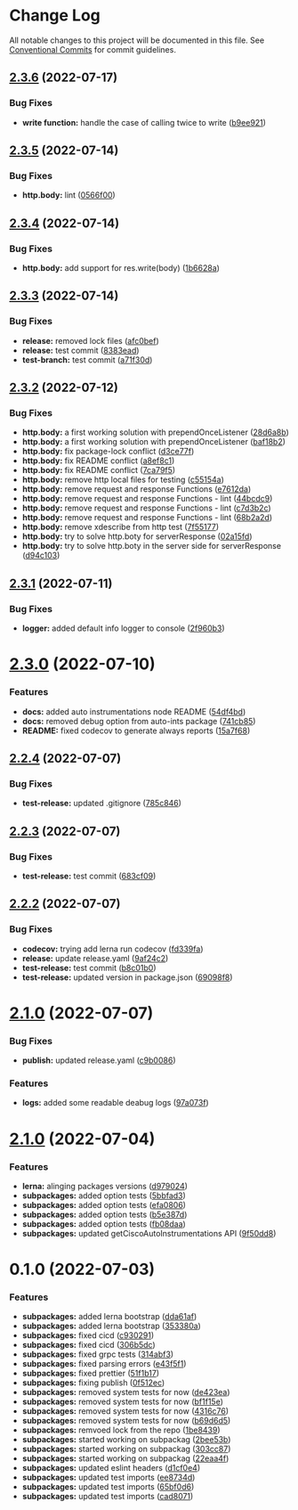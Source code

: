 # Change Log

All notable changes to this project will be documented in this file.
See [Conventional Commits](https://conventionalcommits.org) for commit guidelines.

## [2.3.6](https://github.com/cisco-open/otel-js/compare/@cisco-telescope/auto-instrumentations-node@2.3.5...@cisco-telescope/auto-instrumentations-node@2.3.6) (2022-07-17)


### Bug Fixes

* **write function:** handle the case of calling twice to write ([b9ee921](https://github.com/cisco-open/otel-js/commit/b9ee9219ff9ff4a9f9ab2bccf3a95df7510b494a))





## [2.3.5](https://github.com/cisco-open/otel-js/compare/@cisco-telescope/auto-instrumentations-node@2.3.4...@cisco-telescope/auto-instrumentations-node@2.3.5) (2022-07-14)


### Bug Fixes

* **http.body:** lint ([0566f00](https://github.com/cisco-open/otel-js/commit/0566f00d6c1bc50b8846167c2ab7e266d853d759))





## [2.3.4](https://github.com/cisco-open/otel-js/compare/@cisco-telescope/auto-instrumentations-node@2.3.3...@cisco-telescope/auto-instrumentations-node@2.3.4) (2022-07-14)

### Bug Fixes

- **http.body:** add support for res.write(body) ([1b6628a](https://github.com/cisco-open/otel-js/commit/1b6628ada21bde54bed475c5d6bda19f7bcfcae9))

## [2.3.3](https://github.com/cisco-open/otel-js/compare/@cisco-telescope/auto-instrumentations-node@2.3.2...@cisco-telescope/auto-instrumentations-node@2.3.3) (2022-07-14)

### Bug Fixes

- **release:** removed lock files ([afc0bef](https://github.com/cisco-open/otel-js/commit/afc0befe8f0088312d4c87210641e583baca7e58))
- **release:** test commit ([8383ead](https://github.com/cisco-open/otel-js/commit/8383ead8359dba3fa6bca33f520a1f5572f1170e))
- **test-branch:** test commit ([a71f30d](https://github.com/cisco-open/otel-js/commit/a71f30d8e864bec93a08692e0fab4f53f666f23a))

## [2.3.2](https://github.com/cisco-open/otel-js/compare/@cisco-telescope/auto-instrumentations-node@2.3.1...@cisco-telescope/auto-instrumentations-node@2.3.2) (2022-07-12)

### Bug Fixes

- **http.body:** a first working solution with prependOnceListener ([28d6a8b](https://github.com/cisco-open/otel-js/commit/28d6a8b4784abeb809c32a788ce2e1e57f11321a))
- **http.body:** a first working solution with prependOnceListener ([baf18b2](https://github.com/cisco-open/otel-js/commit/baf18b2998c4ecf8663feb023011efe90d35694c))
- **http.body:** fix package-lock conflict ([d3ce77f](https://github.com/cisco-open/otel-js/commit/d3ce77f6569a747c740c1170b56bbef434dee3d0))
- **http.body:** fix README conflict ([a8ef8c1](https://github.com/cisco-open/otel-js/commit/a8ef8c1064fa3d56195b9b01b1513a0fbace0b7a))
- **http.body:** fix README conflict ([7ca79f5](https://github.com/cisco-open/otel-js/commit/7ca79f535b289f060cdd18e6736ddd9a37fc8f89))
- **http.body:** remove http local files for testing ([c55154a](https://github.com/cisco-open/otel-js/commit/c55154a89790bf6067aaa89a895be91a0d2b5d18))
- **http.body:** remove request and response Functions ([e7612da](https://github.com/cisco-open/otel-js/commit/e7612daaf4ecfc2360c1e7f02dd806516fcec3d0))
- **http.body:** remove request and response Functions - lint ([44bcdc9](https://github.com/cisco-open/otel-js/commit/44bcdc982d13125cb2725e1fbacc93acfba1420c))
- **http.body:** remove request and response Functions - lint ([c7d3b2c](https://github.com/cisco-open/otel-js/commit/c7d3b2c838850d979af3ffea5e975cf7e24c3b4f))
- **http.body:** remove request and response Functions - lint ([68b2a2d](https://github.com/cisco-open/otel-js/commit/68b2a2de659e3a3dc0acf01df51299906b2f2c0a))
- **http.body:** remove xdescribe from http test ([7f55177](https://github.com/cisco-open/otel-js/commit/7f551774d9c19fc0e1f225beb7cee95f715125e8))
- **http.body:** try to solve http.boty for serverResponse ([02a15fd](https://github.com/cisco-open/otel-js/commit/02a15fdd1eaac0ed8e3a511752c28854e72b06a1))
- **http.body:** try to solve http.boty in the server side for serverResponse ([d94c103](https://github.com/cisco-open/otel-js/commit/d94c103c76bb20d6663213dea20febb1121bbed3))

## [2.3.1](https://github.com/cisco-open/otel-js/compare/@cisco-telescope/auto-instrumentations-node@2.3.0...@cisco-telescope/auto-instrumentations-node@2.3.1) (2022-07-11)

### Bug Fixes

- **logger:** added default info logger to console ([2f960b3](https://github.com/cisco-open/otel-js/commit/2f960b3b6dc71c18b084088cc5721125ab776594))

# [2.3.0](https://github.com/cisco-open/otel-js/compare/@cisco-telescope/auto-instrumentations-node@2.2.4...@cisco-telescope/auto-instrumentations-node@2.3.0) (2022-07-10)

### Features

- **docs:** added auto instrumentations node README ([54df4bd](https://github.com/cisco-open/otel-js/commit/54df4bd976e1ad5c937eed0b0f902682146977cb))
- **docs:** removed debug option from auto-ints package ([741cb85](https://github.com/cisco-open/otel-js/commit/741cb858cb5457311b7150d04f1f90b6abde5739))
- **README:** fixed codecov to generate always reports ([15a7f68](https://github.com/cisco-open/otel-js/commit/15a7f68a909983f625d85b3b276e63816319e982))

## [2.2.4](https://github.com/cisco-open/otel-js/compare/@cisco-telescope/auto-instrumentations-node@2.2.3...@cisco-telescope/auto-instrumentations-node@2.2.4) (2022-07-07)

### Bug Fixes

- **test-release:** updated .gitignore ([785c846](https://github.com/cisco-open/otel-js/commit/785c8465be5c1094736c5e360ba023a63d1b37ee))

## [2.2.3](https://github.com/cisco-open/otel-js/compare/@cisco-telescope/auto-instrumentations-node@2.2.2...@cisco-telescope/auto-instrumentations-node@2.2.3) (2022-07-07)

### Bug Fixes

- **test-release:** test commit ([683cf09](https://github.com/cisco-open/otel-js/commit/683cf09487ed3b6e6208552d3b29daedd76d3c2d))

## [2.2.2](https://github.com/cisco-open/otel-js/compare/@cisco-telescope/auto-instrumentations-node@2.1.0...@cisco-telescope/auto-instrumentations-node@2.2.2) (2022-07-07)

### Bug Fixes

- **codecov:** trying add lerna run codecov ([fd339fa](https://github.com/cisco-open/otel-js/commit/fd339faf232b4e7dbcf1cbb923f3bb3e63c227cb))
- **release:** update release.yaml ([9af24c2](https://github.com/cisco-open/otel-js/commit/9af24c2b1a5448bf96f66254fadc58461c6d30b7))
- **test-release:** test commit ([b8c01b0](https://github.com/cisco-open/otel-js/commit/b8c01b0e0b4fb8e54828b25192f93beb5054a661))
- **test-release:** updated version in package.json ([69098f8](https://github.com/cisco-open/otel-js/commit/69098f88f3fa7b448dd7a1e0f1584c62e4871e96))

# [2.1.0](https://github.com/cisco-open/otel-js/compare/@cisco-telescope/auto-instrumentations-node@2.0.2...@cisco-telescope/auto-instrumentations-node@2.1.0) (2022-07-07)

### Bug Fixes

- **publish:** updated release.yaml ([c9b0086](https://github.com/cisco-open/otel-js/commit/c9b00869888847091d283ce45e1d555dfb21445c))

### Features

- **logs:** added some readable deabug logs ([97a073f](https://github.com/cisco-open/otel-js/commit/97a073ffc05031fe7684e53b4c797ea91b81ddf8))

# [2.1.0](https://github.com/epsagon/otel-js/compare/@cisco-telescope/auto-instrumentations-node@0.1.1...@cisco-telescope/auto-instrumentations-node@2.1.0) (2022-07-04)

### Features

- **lerna:** alinging packages versions ([d979024](https://github.com/epsagon/otel-js/commit/d9790244f1f928364eaf3811cd670f4bbf41dce6))
- **subpackages:** added option tests ([5bbfad3](https://github.com/epsagon/otel-js/commit/5bbfad3fef9e6ca4c1ea54fd0badc1ff07b4d83e))
- **subpackages:** added option tests ([efa0806](https://github.com/epsagon/otel-js/commit/efa0806298d1129867fb6f815ff9bc34863fddaa))
- **subpackages:** added option tests ([b5e387d](https://github.com/epsagon/otel-js/commit/b5e387de00e623a6764d9ba016e94f3ca8d20039))
- **subpackages:** added option tests ([fb08daa](https://github.com/epsagon/otel-js/commit/fb08daa04956bfaab9a20167fce12087f8fcf562))
- **subpackages:** updated getCiscoAutoInstrumentations API ([9f50dd8](https://github.com/epsagon/otel-js/commit/9f50dd84ae57de18b294009ca53bd50f91c57c6b))

# 0.1.0 (2022-07-03)

### Features

- **subpackages:** added lerna bootstrap ([dda61af](https://github.com/epsagon/otel-js/commit/dda61afed25521298ae5f8ad3f7397047a49e506))
- **subpackages:** added lerna bootstrap ([353380a](https://github.com/epsagon/otel-js/commit/353380ac41bbdfcccf143ca0d123206a1e616438))
- **subpackages:** fixed cicd ([c930291](https://github.com/epsagon/otel-js/commit/c930291c6d9d6bc6451913a1120f7f6c35715ee5))
- **subpackages:** fixed cicd ([306b5dc](https://github.com/epsagon/otel-js/commit/306b5dc6a60ed3538185e107680a71d52075c17e))
- **subpackages:** fixed grpc tests ([314abf3](https://github.com/epsagon/otel-js/commit/314abf3ee2a7835ed22fbfa8ab8b67f74af3bd1f))
- **subpackages:** fixed parsing errors ([e43f5f1](https://github.com/epsagon/otel-js/commit/e43f5f19eefd764225529b5c5087252c00a0e416))
- **subpackages:** fixed prettier ([51f1b17](https://github.com/epsagon/otel-js/commit/51f1b1759735557d28dab8b8725a5159e2d55cde))
- **subpackages:** fixing publish ([0f512ec](https://github.com/epsagon/otel-js/commit/0f512ec9ff57a278856b66ee3076d2df6d92a246))
- **subpackages:** removed system tests for now ([de423ea](https://github.com/epsagon/otel-js/commit/de423ea18505f3318f5521de11904e1e15967743))
- **subpackages:** removed system tests for now ([bf1f15e](https://github.com/epsagon/otel-js/commit/bf1f15e9b26362c5b6ebf395f29cbda8d23f0337))
- **subpackages:** removed system tests for now ([4316c76](https://github.com/epsagon/otel-js/commit/4316c76fe848d16a94255612ab15bb29c01e1813))
- **subpackages:** removed system tests for now ([b69d6d5](https://github.com/epsagon/otel-js/commit/b69d6d5956bf6b6e4d3c2ffe8d5c703746495cf9))
- **subpackages:** remvoed lock from the repo ([1be8439](https://github.com/epsagon/otel-js/commit/1be84399bf52685efb9329731c9d9c889870c542))
- **subpackages:** started working on subpackag ([2bee53b](https://github.com/epsagon/otel-js/commit/2bee53b4b38c41b65197cafe31c9a4ef03c4b6bd))
- **subpackages:** started working on subpackag ([303cc87](https://github.com/epsagon/otel-js/commit/303cc87005d9741d2bcdb01904429f4a64020ab1))
- **subpackages:** started working on subpackag ([22eaa4f](https://github.com/epsagon/otel-js/commit/22eaa4f920a157b385dc1164e4a9ce50d730ce0d))
- **subpackages:** updated eslint headers ([d1cf0e4](https://github.com/epsagon/otel-js/commit/d1cf0e435c0bcd19321a4aedb71c0cc7f910fdd1))
- **subpackages:** updated test imports ([ee8734d](https://github.com/epsagon/otel-js/commit/ee8734de3cf47b53b4de0080662f3e97c9569eab))
- **subpackages:** updated test imports ([65bf0d6](https://github.com/epsagon/otel-js/commit/65bf0d671a1e8cc4dfa1fce0929a2244c82056a7))
- **subpackages:** updated test imports ([cad8071](https://github.com/epsagon/otel-js/commit/cad8071a181fcbceaca51674b74bd3448a350cf3))

